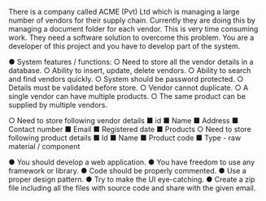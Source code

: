 There is a company called ACME (Pvt) Ltd which is managing a large number of vendors for
their supply chain. Currently they are doing this by managing a document folder for each
vendor. This is very time consuming work. They need a software solution to overcome this
problem.
You are a developer of this project and you have to develop part of the system.

● System features / functions:
    ○ Need to store all the vendor details in a database.
    ○ Ability to insert, update, delete vendors.
    ○ Ability to search and find vendors quickly.
    ○ System should be password protected.
    ○ Details must be validated before store.
    ○ Vendor cannot duplicate.
    ○ A single vendor can have multiple products.
    ○ The same product can be supplied by multiple vendors.

○ Need to store following vendor details
    ■ id
    ■ Name
    ■ Address
    ■ Contact number
    ■ Email
    ■ Registered date
    ■ Products
○ Need to store following product details
    ■ Id
    ■ Name
    ■ Product code
    ■ Type - raw material / component

● You should develop a web application.
● You have freedom to use any framework or library.
● Code should be properly commented.
● Use a proper design pattern.
● Try to make the UI eye-catching.
● Create a zip file including all the files with source code and share with the given email.